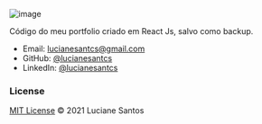 ![image](https://github.com/lucianesantcs/portfolio/assets/52360898/1186033e-220c-4a0d-aea8-e474f62d0c71)

Código do meu portfolio criado em React Js, salvo como backup.


- Email: lucianesantcs@gmail.com
- GitHub: [@lucianesantcs](https://github.com/lucianesantcs)
- LinkedIn: [@lucianesantcs](https://linkedin.com/in/lucianesantcs)

### License

<a href="https://github.com/lucianesantcs/portfolio/blob/master/LICENSE">MIT License</a> © 2021 Luciane Santos
